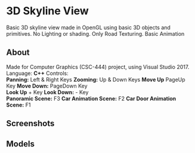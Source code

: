 # 3D Skyline View

Basic 3D skyline view made in OpenGL using basic 3D objects and primitives. No Lighting or shading. Only Road Texturing. Basic Animation

## About
Made for Computer Graphics  (CSC-444) project, using Visual Studio 2017.
Language: **C++**
Controls:		
**Panning:** Left & Right Keys
**Zooming:** Up & Down Keys
**Move Up** PageUp Key
**Move Down:** PageDown Key  
**Look Up** + Key
**Look Down:** - Key  
**Panoramic Scene:** F3 
**Car Animation Scene:** F2 
**Car Door Animation Scene:** F1 
## Screenshots

## Models
